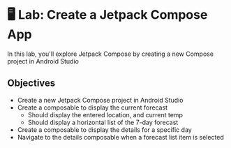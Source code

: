 # 🖥 Lab: Create a Jetpack Compose App
In this lab, you'll explore Jetpack Compose by creating a new Compose project in Android Studio

## Objectives
- Create a new Jetpack Compose project in Android Studio
- Create a composable to display the current forecast
    - Should display the entered location, and current temp
    - Should display a horizontal list of the 7-day forecast
- Create a composable to display the details for a specific day
- Navigate to the details composable when a forecast list item is selected
